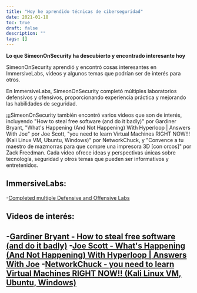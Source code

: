 ```yaml
---
title: "Hoy he aprendido técnicas de ciberseguridad"
date: 2021-01-18
toc: true
draft: false
description: ""
tags: []
---
```


**Lo que SimeonOnSecurity ha descubierto y encontrado interesante hoy**

SimeonOnSecurity aprendió y encontró cosas interesantes en ImmersiveLabs, videos y algunos temas que podrían ser de interés para otros.

En ImmersiveLabs, SimeonOnSecurity completó múltiples laboratorios defensivos y ofensivos, proporcionando experiencia práctica y mejorando las habilidades de seguridad.

¡¡¡SimeonOnSecurity también encontró varios videos que son de interés, incluyendo "How to steal free software (and do it badly)" por Gardiner Bryant, "What's Happening (And Not Happening) With Hyperloop | Answers With Joe" por Joe Scott, "you need to learn Virtual Machines RIGHT NOW!!! (Kali Linux VM, Ubuntu, Windows)" por NetworkChuck, y "Convence a tu maestro de mazmorras para que compre una impresora 3D [con orcos]" por Zack Freedman. Cada vídeo ofrece ideas y perspectivas únicas sobre tecnología, seguridad y otros temas que pueden ser informativos y entretenidos.

## ImmersiveLabs:
-[Completed multiple Defensive and Offensive Labs](https://www.immersivelabs.com/)

## Videos de interés:
-[Gardiner Bryant - How to steal free software (and do it badly)](https://www.youtube.com/watch?v=7bYpZpTCUFA)
-[Joe Scott - What's Happening (And Not Happening) With Hyperloop | Answers With Joe](https://www.youtube.com/watch?v=23n94m96flc)
-[NetworkChuck - you need to learn Virtual Machines RIGHT NOW!! (Kali Linux VM, Ubuntu, Windows)](https://www.youtube.com/watch?v=wX75Z-4MEoM)
-